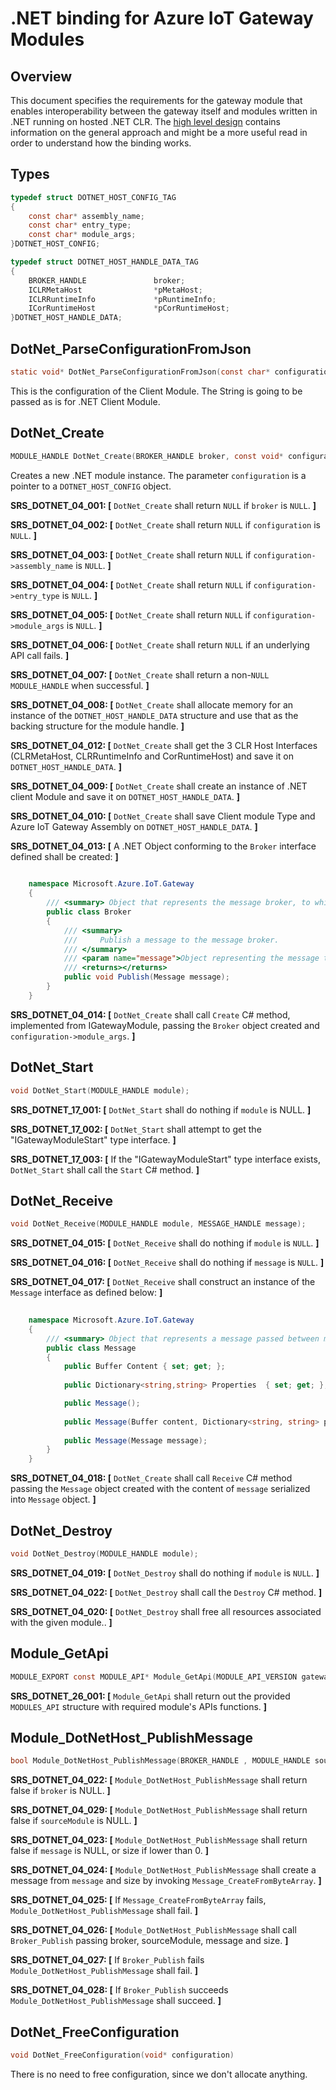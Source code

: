 .NET binding for Azure IoT Gateway Modules
===========================================

Overview
--------


This document specifies the requirements for the gateway module that enables
interoperability between the gateway itself and modules written in .NET
running on hosted .NET CLR. The [high level design](./dotnet_binding_hld.md) contains
information on the general approach and might be a more useful read in order to
understand how the binding works.

Types
-----
```c
typedef struct DOTNET_HOST_CONFIG_TAG
{
    const char* assembly_name;
    const char* entry_type;
    const char* module_args;
}DOTNET_HOST_CONFIG;

typedef struct DOTNET_HOST_HANDLE_DATA_TAG
{
    BROKER_HANDLE               broker;
    ICLRMetaHost                *pMetaHost;
    ICLRRuntimeInfo             *pRuntimeInfo;
    ICorRuntimeHost             *pCorRuntimeHost;
}DOTNET_HOST_HANDLE_DATA;
```


DotNet_ParseConfigurationFromJson
---------------------------------
```c
static void* DotNet_ParseConfigurationFromJson(const char* configuration);
```
This is the configuration of the Client Module. The String is going to be passed as is for .NET Client Module.


DotNet_Create
-------------
```c
MODULE_HANDLE DotNet_Create(BROKER_HANDLE broker, const void* configuration);
```
Creates a new .NET module instance. The parameter `configuration` is a
pointer to a `DOTNET_HOST_CONFIG` object.


**SRS_DOTNET_04_001: [** `DotNet_Create` shall return `NULL` if `broker` is `NULL`. **]**

**SRS_DOTNET_04_002: [** `DotNet_Create` shall return `NULL` if `configuration` is `NULL`. **]**

**SRS_DOTNET_04_003: [** `DotNet_Create` shall return `NULL` if `configuration->assembly_name` is `NULL`. **]**

**SRS_DOTNET_04_004: [** `DotNet_Create` shall return `NULL` if `configuration->entry_type` is `NULL`. **]**

**SRS_DOTNET_04_005: [** `DotNet_Create` shall return `NULL` if `configuration->module_args` is `NULL`. **]**

**SRS_DOTNET_04_006: [** `DotNet_Create` shall return `NULL` if an underlying API call fails. **]**

**SRS_DOTNET_04_007: [** `DotNet_Create` shall return a non-`NULL` `MODULE_HANDLE` when successful. **]**

**SRS_DOTNET_04_008: [** `DotNet_Create` shall allocate memory for an instance of the `DOTNET_HOST_HANDLE_DATA` structure and use that as the backing structure for the module handle. **]**

**SRS_DOTNET_04_012: [** `DotNet_Create` shall get the 3 CLR Host Interfaces (CLRMetaHost, CLRRuntimeInfo and CorRuntimeHost) and save it on `DOTNET_HOST_HANDLE_DATA`. **]**

**SRS_DOTNET_04_009: [** `DotNet_Create` shall create an instance of .NET client Module and save it on `DOTNET_HOST_HANDLE_DATA`. **]**

**SRS_DOTNET_04_010: [** `DotNet_Create` shall save Client module Type and Azure IoT Gateway Assembly on `DOTNET_HOST_HANDLE_DATA`. **]**

**SRS_DOTNET_04_013: [** A .NET Object conforming to the `Broker` interface defined shall be created: **]**
~~~~~~~~~~~~~~~~~~~~~~~~~~~~~~~~~~~~~~~~~~~~~~~~~~~~~~~~~~~~~~~~~~~~~~~~~~ C#
    
    namespace Microsoft.Azure.IoT.Gateway
    {
        /// <summary> Object that represents the message broker, to which messsages will be published. </summary>
        public class Broker
        {
            /// <summary>
            ///     Publish a message to the message broker. 
            /// </summary>
            /// <param name="message">Object representing the message to be published to the broker.</param>
            /// <returns></returns>
            public void Publish(Message message);
        }        
    }
~~~~~~~~~~~~~~~~~~~~~~~~~~~~~~~~~~~~~~~~~~~~~~~~~~~~~~~~~~~~~~~~~~~~~~~~~~

**SRS_DOTNET_04_014: [** `DotNet_Create` shall call `Create` C# method, implemented from IGatewayModule, passing the `Broker` object created and `configuration->module_args`. **]**

DotNet_Start
------------
```c
void DotNet_Start(MODULE_HANDLE module);
```

**SRS_DOTNET_17_001: [** `DotNet_Start` shall do nothing if `module` is NULL. **]**

**SRS_DOTNET_17_002: [** `DotNet_Start` shall attempt to get the "IGatewayModuleStart" type interface. **]**

**SRS_DOTNET_17_003: [** If the "IGatewayModuleStart" type interface exists, `DotNet_Start` shall call the `Start` C# method. **]**

DotNet_Receive
---------------
```c
void DotNet_Receive(MODULE_HANDLE module, MESSAGE_HANDLE message);
```
**SRS_DOTNET_04_015: [** `DotNet_Receive` shall do nothing if `module` is `NULL`. **]**

**SRS_DOTNET_04_016: [** `DotNet_Receive` shall do nothing if `message` is `NULL`. **]**

**SRS_DOTNET_04_017: [** `DotNet_Receive` shall construct an instance of the `Message` interface as defined below: **]**

~~~~~~~~~~~~~~~~~~~~~~~~~~~~~~~~~~~~~~~~~~~~~~~~~~~~~~~~~~~~~~~~~~~~~~~~~~ C#
    
    namespace Microsoft.Azure.IoT.Gateway
    {
        /// <summary> Object that represents a message passed between modules. </summary>
        public class Message
        {
            public Buffer Content { set; get; };
            
            public Dictionary<string,string> Properties  { set; get; };

            public Message();
            
            public Message(Buffer content, Dictionary<string, string> properties); 
            
            public Message(Message message);
        }        
    }
~~~~~~~~~~~~~~~~~~~~~~~~~~~~~~~~~~~~~~~~~~~~~~~~~~~~~~~~~~~~~~~~~~~~~~~~~~

**SRS_DOTNET_04_018: [** `DotNet_Create` shall call `Receive` C# method passing the `Message` object created with the content of `message` serialized into `Message` object. **]**


DotNet_Destroy
--------------
```c
void DotNet_Destroy(MODULE_HANDLE module);
```
**SRS_DOTNET_04_019: [** `DotNet_Destroy` shall do nothing if `module` is `NULL`. **]**

**SRS_DOTNET_04_022: [** `DotNet_Destroy` shall call the `Destroy` C# method. **]**

**SRS_DOTNET_04_020: [** `DotNet_Destroy` shall free all resources associated with the given module.. **]**

Module_GetApi
--------------
```c
MODULE_EXPORT const MODULE_API* Module_GetApi(MODULE_API_VERSION gateway_api_version);
```

**SRS_DOTNET_26_001: [** `Module_GetApi` shall return out the provided `MODULES_API` structure with required module's APIs functions. **]**

Module_DotNetHost_PublishMessage
--------------------------------
```c
bool Module_DotNetHost_PublishMessage(BROKER_HANDLE , MODULE_HANDLE sourceModule, const unsigned char* message, int32_t size)
```

**SRS_DOTNET_04_022: [** `Module_DotNetHost_PublishMessage` shall return false if `broker` is NULL. **]**

**SRS_DOTNET_04_029: [** `Module_DotNetHost_PublishMessage` shall return false if `sourceModule` is NULL.  **]**

**SRS_DOTNET_04_023: [** `Module_DotNetHost_PublishMessage` shall return false if `message` is NULL, or size if lower than 0. **]**

**SRS_DOTNET_04_024: [** `Module_DotNetHost_PublishMessage` shall create a message from `message` and size by invoking  `Message_CreateFromByteArray`. **]**

**SRS_DOTNET_04_025: [** If `Message_CreateFromByteArray` fails, `Module_DotNetHost_PublishMessage` shall fail. **]**

**SRS_DOTNET_04_026: [** `Module_DotNetHost_PublishMessage` shall call `Broker_Publish` passing broker, sourceModule, message and size. **]**

**SRS_DOTNET_04_027: [** If `Broker_Publish` fails `Module_DotNetHost_PublishMessage` shall fail.  **]**

**SRS_DOTNET_04_028: [** If `Broker_Publish` succeeds `Module_DotNetHost_PublishMessage` shall succeed. **]**

DotNet_FreeConfiguration
------------------------
```c
void DotNet_FreeConfiguration(void* configuration)
```
There is no need to free configuration, since we don't allocate anything.
